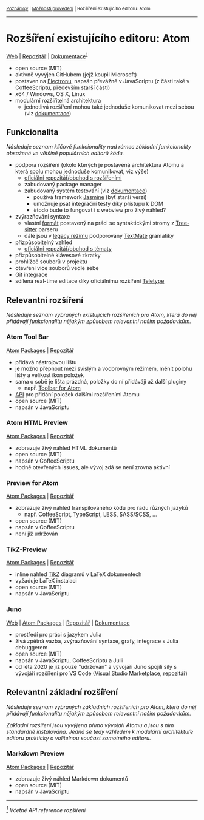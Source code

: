 <sub>[Poznámky](../README.md)
| [Možnosti provedení](README.md)
| Rozšíření existujícího editoru: Atom
<sub>

---

# Rozšíření existujícího editoru: Atom

[Web](https://atom.io)
| [Repozitář](https://github.com/atom/atom)
| [Dokumentace](https://atom.io/docs)<sup>[1](#note-1)</sup>

- open source (MIT)
- aktivně vyvýjen GitHubem (jejž koupil Microsoft)
- postaven na [Electronu](electron.md), napsán převážně v JavaScriptu (z části
    také v CoffeeScriptu, především starší části)
- x64 / Windows, OS X, Linux
- modulární rozšiřitelná architektura
    - jednotlivá rozšíření mohou také jednoduše komunikovat mezi sebou (viz
        [dokumentace](
        https://flight-manual.atom.io/behind-atom/sections/interacting-with-other-packages-via-services/))

## Funkcionalita

*Následuje seznam klíčové funkcionality nad rámec základní funkcionality
obsažené ve většině populárních editorů kódu.*

- podpora rozšíření (okolo kterých je postavená architektura Atomu a která spolu
    mohou jednoduše komunikovat, viz výše)
    - [oficiální repozitář/obchod s rozšířeními](https://atom.io/packages)
    - zabudovaný package manager
    - zabudovaný systém testování (viz [dokumentace](
        https://flight-manual.atom.io/hacking-atom/sections/writing-specs/))
        - používá framework [Jasmine](
            https://jasmine.github.io/1.3/introduction.html) (byť starší verzi)
        - umožnuje psát integrační testy díky přístupu k DOM
        - #todo bude to fungovat i s webview pro živý náhled?
- zvýrazňování syntaxe
    - vlastní [formát](
        https://flight-manual.atom.io/hacking-atom/sections/creating-a-grammar/)
        postavený na práci se syntaktickými stromy z [Tree-sitter](
        http://tree-sitter.github.io/tree-sitter/) parseru
    - dále jsou v [legacy režimu](
        https://flight-manual.atom.io/hacking-atom/sections/creating-a-legacy-textmate-grammar/)
        podporovány [TextMate](
        https://macromates.com/manual/en/language_grammars) gramatiky
- přizpůsobitelný vzhled
    - [oficiální repozitář/obchod s tématy](https://atom.io/themes)
- přizpůsobitelné klávesové zkratky
- prohlížeč souborů v projektu
- otevření více souborů vedle sebe
- Git integrace
- sdílená real-time editace díky oficiálnímu rozšíření [Teletype](https://teletype.atom.io)

## Relevantní rozšíření

*Následuje seznam vybraných existujících rozšířeních pro Atom, která do něj
přidávají funkcionalitu nějakým způsobem relevantní našim požadavkům.*

### Atom Tool Bar

[Atom Packages](https://atom.io/packages/tool-bar)
| [Repozitář](https://github.com/suda/tool-bar)

- přidává nástrojovou lištu
- je možno přepnout mezi svislým a vodorovným režimem, měnit polohu lišty a
    velikost ikon položek
- sama o sobě je lišta prázdná, položky do ní přidávájí až další pluginy
    - např. [Toolbar for Atom](https://atom.io/packages/tool-bar-atom)
- [API](https://github.com/suda/tool-bar#integrating-instructions) pro přidání
    položek dalšími rozšířeními Atomu
- open source (MIT)
- napsán v JavaScriptu

### Atom HTML Preview

[Atom Packages](https://atom.io/packages/atom-html-preview)
| [Repozitář](https://github.com/harmsk/atom-html-preview)

- zobrazuje živý náhled HTML dokumentů
- open source (MIT)
- napsán v CoffeeScriptu
- hodně otevřených issues, ale vývoj zdá se není zrovna aktivní

### Preview for Atom

[Atom Packages](https://atom.io/packages/preview)
| [Repozitář](https://github.com/Glavin001/atom-preview)

- zobrazuje živý náhled transpilovaného kódu pro řadu různých jazyků
    - např. CoffeeScript, TypeScript, LESS, SASS/SCSS, ...
- open source (MIT)
- napsán v CoffeeScriptu
- není již udržován

### TikZ-Preview

[Atom Packages](https://atom.io/packages/tikz-preview)
| [Repozitář](https://github.com/PhilippImhof/tikz-preview)

- inline náhled [TikZ](https://texample.net/tikz/examples/) diagramů v LaTeX
    dokumentech
- vyžaduje LaTeX instalaci
- open source (MIT)
- napsán v JavaScriptu

### Juno

[Web](https://junolab.org)
| [Atom Packages](https://atom.io/packages/uber-juno)
| [Repozitář](https://github.com/JunoLab/atom-julia-client)
| [Dokumentace](http://docs.junolab.org/latest/)

- prostředí pro práci s jazykem Julia
- živá zpětná vazba, zvýrazňování syntaxe, grafy, integrace s Julia debuggerem
- open source (MIT)
- napsán v JavaScriptu, CoffeeScriptu a Julii
- od léta 2020 je již pouze "udržován" a vývojáři Juno spojili síly s vývojáři
    rozšíření pro VS Code ([Visual Studio Marketplace](
    https://marketplace.visualstudio.com/items?itemName=julialang.language-julia
    ), [repozitář](https://github.com/julia-vscode/julia-vscode))

## Relevantní základní rozšíření

*Následuje seznam vybraných základních rozšířeních pro Atom, která do něj
přidávají funkcionalitu nějakým způsobem relevantní našim požadavkům.*

*Základní rozšíření jsou vyvýjena přímo vývojáři Atomu a jsou s ním standardně
instalována. Jedná se tedy vzhledem k modulární architektuře editoru prakticky o
volitelnou součást samotného editoru.*

### Markdown Preview

[Atom Packages](https://atom.io/packages/markdown-preview)
| [Repozitář](https://github.com/atom/markdown-preview)

- zobrazuje živý náhled Markdown dokumentů
- open source (MIT)
- napsán v JavaScriptu

---

*<a href="#note-1" name="note-1"><sup>1</sup></a> Včetně API reference
rozšíření*
